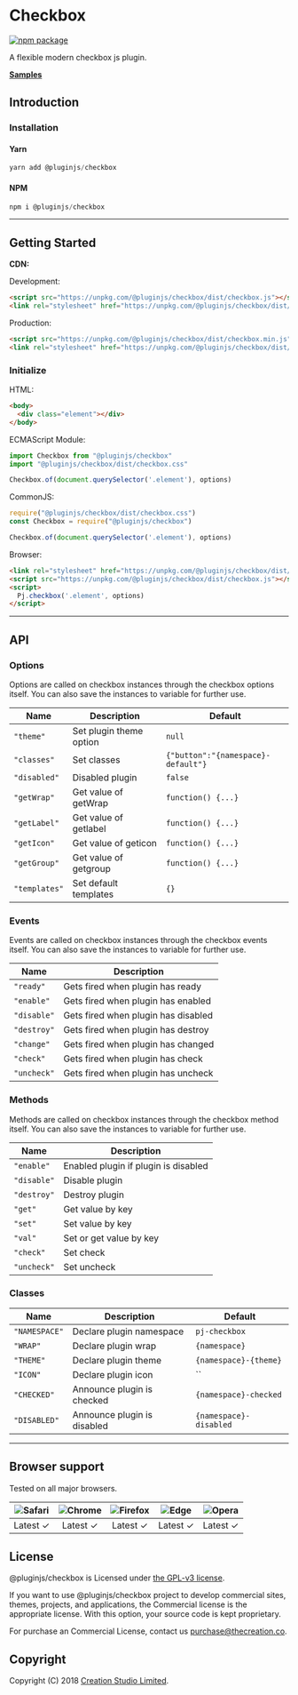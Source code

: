 # Checkbox

[![npm package](https://img.shields.io/npm/v/@pluginjs/checkbox.svg)](https://www.npmjs.com/package/@pluginjs/checkbox)

A flexible modern checkbox js plugin.

**[Samples](https://codesandbox.io/s/github/pluginjs/plugin.js/tree/master/modules/checkbox/samples)**

## Introduction

### Installation

#### Yarn

```javascript
yarn add @pluginjs/checkbox
```

#### NPM

```javascript
npm i @pluginjs/checkbox
```

---

## Getting Started

**CDN:**

Development:

```html
<script src="https://unpkg.com/@pluginjs/checkbox/dist/checkbox.js"></script>
<link rel="stylesheet" href="https://unpkg.com/@pluginjs/checkbox/dist/checkbox.css">
```

Production:

```html
<script src="https://unpkg.com/@pluginjs/checkbox/dist/checkbox.min.js"></script>
<link rel="stylesheet" href="https://unpkg.com/@pluginjs/checkbox/dist/checkbox.min.css">
```

### Initialize

HTML:

```html
<body>
  <div class="element"></div>
</body>
```

ECMAScript Module:

```javascript
import Checkbox from "@pluginjs/checkbox"
import "@pluginjs/checkbox/dist/checkbox.css"

Checkbox.of(document.querySelector('.element'), options)
```

CommonJS:

```javascript
require("@pluginjs/checkbox/dist/checkbox.css")
const Checkbox = require("@pluginjs/checkbox")

Checkbox.of(document.querySelector('.element'), options)
```

Browser:

```html
<link rel="stylesheet" href="https://unpkg.com/@pluginjs/checkbox/dist/checkbox.css">
<script src="https://unpkg.com/@pluginjs/checkbox/dist/checkbox.js"></script>
<script>
  Pj.checkbox('.element', options)
</script>
```

---

## API

### Options

Options are called on checkbox instances through the checkbox options itself.
You can also save the instances to variable for further use.

Name | Description | Default
-----|--------------|-----
`"theme"` | Set plugin theme option | `null`
`"classes"` | Set classes | `{"button":"{namespace}-default"}`
`"disabled"` | Disabled plugin | `false`
`"getWrap"` | Get value of getWrap | `function() {...}`
`"getLabel"` | Get value of getlabel | `function() {...}`
`"getIcon"` | Get value of geticon | `function() {...}`
`"getGroup"` | Get value of getgroup | `function() {...}`
`"templates"` | Set default templates | `{}`

### Events

Events are called on checkbox instances through the checkbox events itself.
You can also save the instances to variable for further use.

Name | Description
-----|-----
`"ready"` | Gets fired when plugin has ready
`"enable"` | Gets fired when plugin has enabled
`"disable"` | Gets fired when plugin has disabled
`"destroy"` | Gets fired when plugin has destroy
`"change"` | Gets fired when plugin has changed
`"check"` | Gets fired when plugin has check
`"uncheck"` | Gets fired when plugin has uncheck

### Methods

Methods are called on checkbox instances through the checkbox method itself.
You can also save the instances to variable for further use.

Name | Description
-----|-----
`"enable"` | Enabled plugin if plugin is disabled
`"disable"` | Disable plugin
`"destroy"` | Destroy plugin
`"get"` | Get value by key
`"set"` | Set value by key
`"val"` | Set or get value by key
`"check"` | Set check
`"uncheck"` | Set uncheck

### Classes

Name | Description | Default
-----|------|------
`"NAMESPACE"` | Declare plugin namespace | `pj-checkbox`
`"WRAP"` | Declare plugin wrap | `{namespace}`
`"THEME"` | Declare plugin theme | `{namespace}-{theme}`
`"ICON"` | Declare plugin icon | ``
`"CHECKED"` | Announce plugin is checked | `{namespace}-checked`
`"DISABLED"` | Announce plugin is disabled | `{namespace}-disabled`
---

## Browser support

Tested on all major browsers.

| <img src="https://raw.githubusercontent.com/alrra/browser-logos/master/src/safari/safari_32x32.png" alt="Safari"> | <img src="https://raw.githubusercontent.com/alrra/browser-logos/master/src/chrome/chrome_32x32.png" alt="Chrome"> | <img src="https://raw.githubusercontent.com/alrra/browser-logos/master/src/firefox/firefox_32x32.png" alt="Firefox"> | <img src="https://raw.githubusercontent.com/alrra/browser-logos/master/src/edge/edge_32x32.png" alt="Edge"> | <img src="https://raw.githubusercontent.com/alrra/browser-logos/master/src/opera/opera_32x32.png" alt="Opera"> |
|:--:|:--:|:--:|:--:|:--:|
| Latest ✓ | Latest ✓ | Latest ✓ | Latest ✓ | Latest ✓ |

## License

@pluginjs/checkbox is Licensed under [the GPL-v3 license](LICENSE).

If you want to use @pluginjs/checkbox project to develop commercial sites, themes, projects, and applications, the Commercial license is the appropriate license. With this option, your source code is kept proprietary.

For purchase an Commercial License, contact us purchase@thecreation.co.

## Copyright

Copyright (C) 2018 [Creation Studio Limited](creationstudio.com).